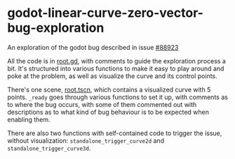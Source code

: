 # godot-linear-curve-zero-vector-bug-exploration

An exploration of the godot bug described in issue [#88923](https://github.com/godotengine/godot/issues/88923)

All the code is in [root.gd](root.gd), with comments to guide the exploration process a bit. It's structured into various functions to make it easy to play around and poke at the problem, as well as visualize the curve and its control points.

There's one scene, [root.tscn](root.tscn), which contains a visualized curve with 5 points. `_ready` goes through various functions to set it up, with comments as to where the bug occurs, with some of them commented out with descriptions as to what kind of bug behaviour is to be expected when enabling them.

There are also two functions with self-contained code to trigger the issue, without visualization: `standalone_trigger_curve2d` and `standalone_trigger_curve3d`.
